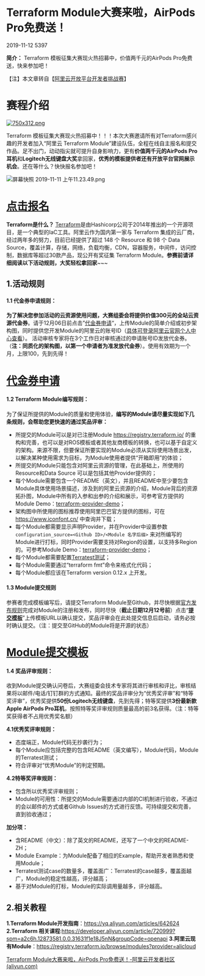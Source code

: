 # Terraform Module大赛来啦，AirPods Pro免费送！

2019-11-12 5397

**简介：** Terraform 模板征集大赛现火热招募中，价值两千元的AirPods Pro免费送，快来参加吧！

【注】本文章转自【[阿里云开放平台开发者挑战赛](https://developer.aliyun.com/article/726543)】

# 赛程介绍

[![750x312.png](https://ucc.alicdn.com/pic/developer-ecology/465b6e64b4f34f429fbb67531a8b5915.png)](https://survey.aliyun.com/apps/zhiliao/T0WeJX7u)

Terraform 模板征集大赛现火热招募中！！！本次大赛邀请所有对Terraform感兴趣的开发者加入“阿里云 Terraform Module”建设队伍，全程在线自主报名和提交作品。足不出门，动动指尖就可提升自身影响力，更有**价值两千元的AirPods Pro耳机**和**Logitech无线键盘大奖**拿回家，**优秀的模板提供者还有开放平台官网展示机会**。还在等什么？快快报名参加吧！

![屏幕快照 2019-11-11 上午11.23.49.png](https://ucc.alicdn.com/pic/developer-ecology/bdb544b274ca43b7a9dc973b5953a2c3.png)

# [点击报名](https://survey.aliyun.com/apps/zhiliao/T0WeJX7u)

**Terraform是什么？**
[Terraform](https://registry.terraform.io/)是由Hashicorp公司于2014年推出的一个开源项目，是一个典型的IaC工具。阿里云作为国内第一家与 Terraform 集成的云厂商，经过两年多的努力，目前已经提供了超过 148 个 Resource 和 98 个 Data Source，覆盖计算，存储，网络，负载均衡，CDN，容器服务，中间件，访问控制，数据库等超过30款产品，现公开有奖征集 Terraform Module。**参赛前请详细阅读以下活动规则，大奖轻松拿回家**~~~

## 1.活动规则



#### 1.1 代金券申请规则：

**为了解决您参加活动的云资源使用问题，大赛组委会将提供价值300元的全站云资源代金券**。请于12月06日前点击”[代金券申请](https://survey.aliyun.com/apps/zhiliao/aTgxW_AJ)“，上传Module的简单介绍或初步架构图，同时提供您开发Module的阿里云的账号ID（[具体可登录阿里云官网个人中心查看](https://account.console.aliyun.com/?spm=a2c81.fb365c1.amxosvpfn.7.459c1127ttjhOO#/secure)）。
活动审核专家将在3个工作日对审核通过的申请账号ID发放代金券。（**注：同质化的架构图，以第一个申请者为准发放代金券**）。使用有效期为一个月，上限100，先到先得！

# **[代金券申请](https://survey.aliyun.com/apps/zhiliao/aTgxW_AJ)**

#### 1.2 Terraform Module编写规则：

为了保证所提供的Module的质量和使用体验，**编写的Module请尽量实现如下几条规则，会帮助您更快速的通过奖品评审：**

- 所提交的Module可以是对已注册Module https://registry.terraform.io/ 的重构和完善，也可以是对ROS模板或者其他友商模板的转换，也可以基于自定义的架构。来源不限，但要保证所要实现的Module必须从实际使用场景出发，以解决某种使用需求为目标，为Module使用者提供“开箱即用”的体验；
- 所提交的Module只能包含对阿里云资源的管理，在此基础上，所使用的Resource和Data Source 可以是包括其他Provider提供的；
- 每个Module需要包含一个README（英文），并且README中至少要包含Module具体使用场景描述，涉及到的阿里云资源的介绍，Module背后的资源拓扑图，Module中所有的入参和出参的介绍和展示，可参考官方提供的Module Demo：[terraform-provider-demo](https://github.com/terraform-alicloud-modules/terraform-alicloud-demo)；
- 架构图中所使用的图标推荐使用阿里巴巴官方提供的图标，可在 https://www.iconfont.cn/ 中查询并下载；
- 每个Module都需要显示声明Provider，并在Provider中设置参数 `configuration_source=<Github ID>/<Module 名字后缀>` 来对所编写的Module进行打标，同时Provider需要支持对Region的设置，以支持多Region的。可参考Module Demo：[terraform-provider-demo](https://github.com/terraform-alicloud-modules/terraform-alicloud-demo/blob/master/main.tf#L1)；
- 每个Module都需要配置[Terratest测试](https://github.com/gruntwork-io/terratest)；
- 每个Module需要通过“terraform fmt”命令来格式化代码；
- 每个Module都应该在Terraform version 0.12.x 上开发。

#### 1.3 Module提交规则

参赛者完成模板编写后，请提交Terraform Module至Github，并尽快根据[官方发布规则](https://www.terraform.io/docs/registry/modules/publish.html)完成对Module的注册和发布，同时尽快（**截止日期12月12号前**）点击“[**提交模板**](https://survey.aliyun.com/apps/zhiliao/H30MBTn1)”上传模板URL以确认提交，奖品评审会在此处提交信息后启动，请务必按时确认提交。（注：提交至GitHub的Module将是开源的状态）

# [**Module提交模板**](https://survey.aliyun.com/apps/zhiliao/H30MBTn1)

#### 1.4 奖品评审规则：

收到Module提交确认问卷后，大赛组委会技术专家将其进行审核和评比，审核结果将以邮件/电话/钉钉群的方式通知。最终的奖品评审分为“优秀奖评审”和“特等奖评审”，优秀奖提供**50份Logitech无线键盘**，先到先得；特等奖提供**3份最新款Apple AirPods Pro耳机**，按照特等奖评审规则质量最高的前3名获得。（注：特等奖获得者不占用优秀奖名额）

**4.1优秀奖评审规则：**

- 态度端正，Module代码无抄袭行为；
- 每个Module应包括完整的包含README（英文编写），Module代码，Module的Terratest测试；
- 符合评审对“优秀Module”的判定预期。

**4.2特等奖评审规则：**

- 包含所以优秀奖评审规则；
- Module的可用性：所提交的Module需要通过内部的CI机制进行验收，不通过的会以邮件的方式或者Github Issues的方式进行反馈。可持续提交和完善，直到验收通过；

**加分项：**

- 含README（中文）：除了英文的README，还写了一个中文的README-ZH；
- Module Example：为Module配备了相应的Example，帮助开发者熟悉和使用Module；
- Terratest测试case的数量多，覆盖面广：Terratest的case越多，覆盖面越广，Module的稳定性越高，评分越高；
- 基于对Module的打标，Module的实际调用量越多，评分越高。



## 2.相关教程

**1.Terraform Module开发指南**：https://yq.aliyun.com/articles/642624
**2.Terraform 相关课程**:https://developer.aliyun.com/article/720999?spm=a2c6h.12873581.0.0.31631f1e18J5nN&groupCode=openapi
**3.阿里云现有Module**：https://registry.terraform.io/browse/modules?provider=alicloud



[Terraform Module大赛来啦，AirPods Pro免费送！-阿里云开发者社区 (aliyun.com)](https://developer.aliyun.com/article/726705?spm=a2c6h.12873639.article-detail.75.5ce132e69ddZZL)